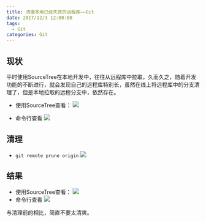 ```yaml
---
title: 清理本地已经失效的远程库——Git
date: 2017/12/3 12:00:00
tags:
  - Git
categories: Git
---
```


## 现状
平时使用SourceTree在本地开发中，往往从远程库中拉取，久而久之，随着开发功能的不断进行，就会发现自己的远程库特别长，虽然在线上将远程库中的分支清理了，但是本地拉取的远程分支中，依然存在。
- 使用SourceTree查看：
![](https://img.ryoma.top/Git/1.png)
<!-- more -->

- 命令行查看
![](https://img.ryoma.top/Git/2.png)

## 清理
- ```git remote prune origin``` 
![](https://img.ryoma.top/Git/3.png)

## 结果
- 使用SourceTree查看：
![](https://img.ryoma.top/Git/4.png)
- 命令行查看
![](https://img.ryoma.top/Git/5.png)

与清理前的相比，简直不要太清爽。